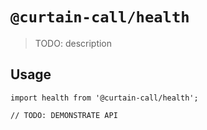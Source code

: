 # `@curtain-call/health`

> TODO: description

## Usage

```
import health from '@curtain-call/health';

// TODO: DEMONSTRATE API
```
